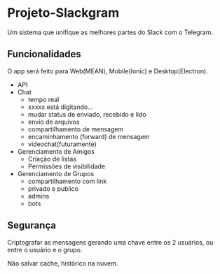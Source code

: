 # Projeto-Slackgram

Um sistema que unifique as melhores partes do Slack com o Telegram.

## Funcionalidades

O app será feito para Web(MEAN), Mobile(Ionic) e Desktop(Electron).

- API
- Chat
    + tempo real
    + xxxxx está digitando...
    + mudar status de enviado, recebido e lido
    + envio de arquivos
    + compartilhamento de mensagem
    + encaminhamento (forward) de mensagem
    + videochat(futuramente)
- Gerenciamento de Amigos
    + Criação de listas
    + Permissões de visibilidade
- Gerenciamento de Grupos
    + compartilhamento com link
    + privado e publico
    + admins
    + bots

## Segurança

Criptografar as mensagens gerando uma chave entre os 2 usuários, ou entre o usuário e o grupo.

Não salvar cache, histórico na nuvem.

